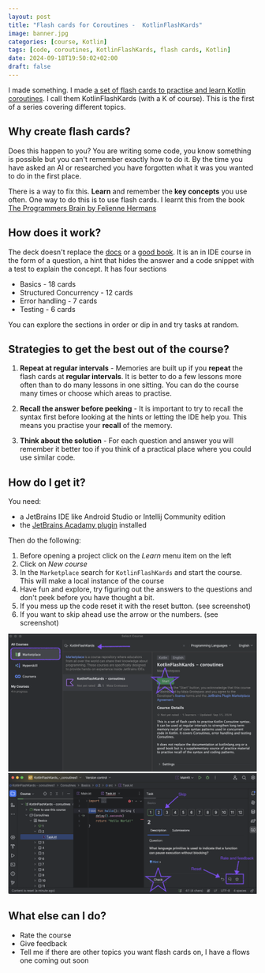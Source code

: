 ```yaml
---
layout: post
title: "Flash cards for Coroutines -  KotlinFlashKards"
image: banner.jpg
categories: [course, Kotlin]
tags: [code, coroutines, KotlinFlashKards, flash cards, Kotlin]
date: 2024-09-18T19:50:02+02:00
draft: false
---
```


I made something. I made [a set of flash cards to practise and learn Kotlin coroutines](https://plugins.jetbrains.com/plugin/25329-kotlinflashkards--coroutines?noRedirect=true). I call them KotlinFlashKards (with a K of course). This is the first of a series covering different topics.

## Why create flash cards?

Does this happen to you? You are writing some code, you know something is possible but you can't remember exactly how to do it. By the time you have asked an AI or researched you have forgotten what it was you wanted to do in the first place.

There is a way to fix this. **Learn** and remember the **key concepts** you use often. One way to do this is to use flash cards. I learnt this from the book [The Programmers Brain by Felienne Hermans](https://www.manning.com/books/the-programmers-brain)

## How does it work?

The deck doesn't replace the [docs](https://kotlinlang.org/docs/coroutines-overview.html) or a [good book](https://www.manning.com/books/kotlin-in-action-second-edition). It is an in IDE course in the form of a question, a hint that hides the answer and a code snippet with a test to explain the concept. It has four sections
* Basics - 18 cards
* Structured Concurrency - 12 cards
* Error handling - 7 cards
* Testing - 6 cards

You can explore the sections in order or dip in and try tasks at random.

## Strategies to get the best out of the course?

1. **Repeat at regular intervals** -  Memories are built up if you **repeat** the flash cards at **regular intervals**. It is better to do a few lessons more often than to do many lessons in one sitting. You can do the course many times or choose which areas to practise.

2. **Recall the answer before peeking** -  It is important to try to recall the syntax first before looking at the hints or letting the IDE help you. This means you practise your **recall** of the memory.

3. **Think about the solution** -  For each question and answer you will remember it better too if you think of a practical place where you could use similar code.

## How do I get it?

You need:
* a JetBrains IDE like Android Studio or Intellij Community edition
* the [JetBrains Acadamy plugin](https://plugins.jetbrains.com/plugin/10081-jetbrains-academy) installed

Then do the following:
1. Before opening a project click on the *Learn* menu item on the left
2. Click on *New course*
3. In the `Marketplace` search for `KotlinFlashKards` and start the course. This will make a local instance of the course
4. Have fun and explore, try figuring out the answers to the questions and don't peek before you have thought a bit.
5. If you mess up the code reset it with the reset button. (see screenshot)
6. If you want to skip ahead use the arrow or the numbers. (see screenshot)

<img src="marketplace.png" alt="Getting the flash cards" width="600"/>

<img src="kard-2.png" alt="Course interface" width="600"/>

## What else can I do?

* Rate the course
* Give feedback
* Tell me if there are other topics you want flash cards on, I have a flows one coming out soon

